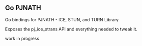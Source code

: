 ## Go PJNATH

Go bindings for PJNATH - ICE, STUN, and TURN Library

Exposes the pj_ice_strans API and everything needed to tweak it.

work in progress
